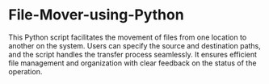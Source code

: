 # File-Mover-using-Python
This Python script facilitates the movement of files from one location to another on the system. Users can specify the source and destination paths, and the script handles the transfer process seamlessly. It ensures efficient file management and organization with clear feedback on the status of the operation.
